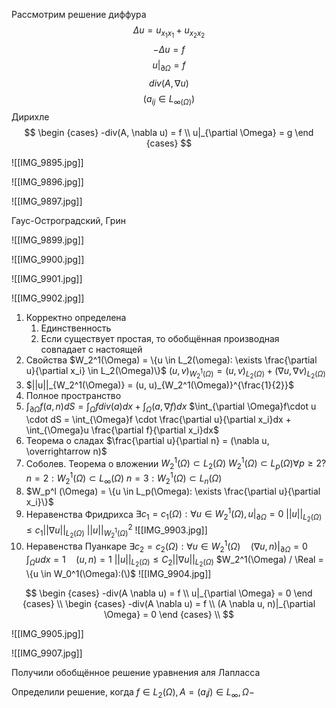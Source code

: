 Рассмотрим решение диффура
$$
\Delta u = u_{x_1x_1} + u_{x_2x_2}
$$
$$
-\Delta u = f
$$
$$
u|_{\partial \Omega} = f
$$
$$
div(A, \nabla u)
$$
$$
(a_{ij} \in L_{\infty(\Omega)})
$$
Дирихле 
$$
\begin {cases}
-div(A, \nabla u) = f \\
u|_{\partial \Omega} = g
\end {cases}
$$

![[IMG_9895.jpg]]

![[IMG_9896.jpg]]

![[IMG_9897.jpg]]



Гаус-Остроградский, Грин

![[IMG_9899.jpg]]

![[IMG_9900.jpg]]

![[IMG_9901.jpg]]

![[IMG_9902.jpg]]

1. Корректно определена
	1. Единственность
	2. Если существует простая, то обобщённая производная совпадает с настоящей
2. Свойства
	$W_2^1(\Omega) = \{u \in L_2(\omega): \exists \frac{\partial u}{\partial x_i} \in L_2(\Omega)\}$
	$(u, v)_{W_2^1(\Omega)} = (u, v)_{L_2(\Omega)} + (\nabla u, \nabla v)_{L_2(\Omega)}$
3. $||u||_{W_2^1(\Omega)} = (u, u)_{W_2^1(\Omega)}^{\frac{1}{2}}$
4. Полное пространство
5. $\int_{\partial \Omega}f(a, n)dS = \int_{\Omega}fdiv(a)dx + \int_{\Omega}(a, \nabla f)dx$
	$\int_{\partial \Omega}f\cdot u \cdot dS = \int_{\Omega}f \cdot \frac{\partial u}{\partial x_i}dx + \int_{\Omega}u \frac{\partial f}{\partial x_i}dx$
6. Теорема о сладах
	$\frac{\partial u}{\partial n} = (\nabla u, \overrightarrow n)$
7. Соболев. Теорема о вложении
	$W_2^1(\Omega) \subset L_2(\Omega)$
	$W_2^1(\Omega) \subset L_p(\Omega) \forall p \geq 2 ?$
	$n = 2:W_2^1(\Omega) \subset L_{\infty}(\Omega)$
	$n = 3:W_2^1(\Omega) \subset L_{n}(\Omega)$
8. $W_p^l (\Omega) = \{u \in L_p(\Omega): \exists \frac{\partial u}{\partial x_i}\}$
9. Неравенства Фридрихса
	$\exists c_1 = c_1(\Omega): \forall u \in W_2^1(\Omega), u|_{\partial \Omega} = 0$
	$||u||_{L_2(\Omega)} \leq c_1 ||\nabla u||_{L_2(\Omega)}$
	$||u||^2_{W_2^1(\Omega)}$
	![[IMG_9903.jpg]]
10. Неравенства Пуанкаре
	$\exists c_2 = c_2(\Omega): \forall u \in W_2^1(\Omega) \quad (\nabla u, n)|_{\partial \Omega} = 0$
	$\int_{\Omega}udx = 1 \quad (u, n) = 1$
	$||u||_{L_2(\Omega)} \leq C_2 ||\nabla u||_{L_2(\Omega)}$
	$W_2^1(\Omega) / \Real = \{u \in W_0^1(\Omega):(\)$
	![[IMG_9904.jpg]]

$$
\begin {cases}
-div(A \nabla u) = f \\
u|_{\partial \Omega} = 0
\end {cases} \\
\begin {cases}
-div(A \nabla u) = f \\
(A \nabla u, n)|_{\partial \Omega} = 0
\end {cases} \\
$$

![[IMG_9905.jpg]]

![[IMG_9907.jpg]]

Получили обобщённое решение уравнения аля Лапласса


Определили решение, когда $f \in L_2(\Omega), A = (a_ij) \in L_{\infty}, \Omega -$